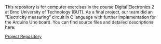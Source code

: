 This repository is for computer exercises in the course Digital Electronics 2 at Brno University of Technology (BUT). As a final project, our team did an "Electricity measuring" circuit in C language with further implementation for the Arduino Uno board. You can find source files and detailed descriptions here:

[Project Repository](https://github.com/dmitrii-semenov/measuring_electricity)